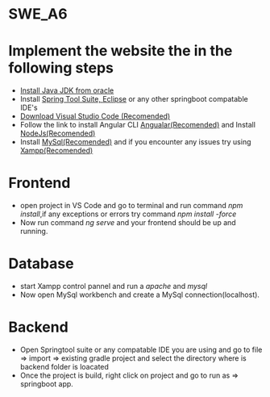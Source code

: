 # SWE_A6
<h1>Implement the website the in the following steps</h1>
<ul><li><a href="https://www.oracle.com/java/technologies/downloads/">Install Java JDK from oracle</a></li>
<li>Install <a href="https://spring.io/tools">Spring Tool Suite, </a><a href="https://www.eclipse.org/downloads/">Eclipse</a> or any other springboot compatable IDE's </li>
<li><a href="https://code.visualstudio.com/">Download Visual Studio Code (Recomended)</a></li>
<li>Follow the link to install Angular CLI <a href="https://angular.io/cli">Angualar(Recomended)</a> and Install <a href="https://nodejs.org/en/download/">NodeJs(Recomended)</a></li>
<li>Install <a href="https://dev.mysql.com/downloads/workbench/">MySql(Recomended)</a> and if you encounter any issues try using<a href="https://www.apachefriends.org/download.html"> Xampp(Recomended)</a></li>
</ul>
<h1>Frontend</h1>
<ul><li>open project in VS Code and go to terminal and run command <i>npm install</i>,if any exceptions or errors try command <i>npm install -force</i></li>
<li>Now run command <i>ng serve</i> and your frontend should be up and running.</li></ul>
<h1>Database</h1>
<ul><li> start Xampp control pannel and run a<i> apache</i> and <i>mysql</i></li>
<li>Now open MySql workbench and create a MySql connection(localhost).</li></ul>
<h1>Backend</h1>
<ul><li>Open Springtool suite or any compatable IDE you are using and go to file => import => existing gradle project and select the directory where is backend folder is loacated</li>
<li>Once the project is build, right click on project and go to run as => springboot app.</li>
